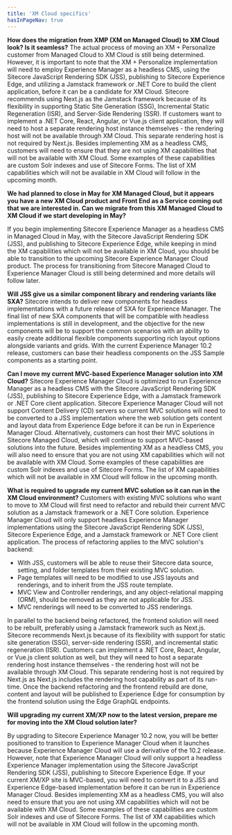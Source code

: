 ```yaml
---
title: 'XM Cloud specifics'
hasInPageNav: true
---
```


**How does the migration from XMP (XM on Managed Cloud) to XM Cloud look? Is it seamless?**
The actual process of moving an XM + Personalize customer from Managed Cloud to XM Cloud is still being determined. However, it is important to note that the XM + Personalize implementation will need to employ Experience Manager as a headless CMS, using the Sitecore JavaScript Rendering SDK (JSS), publishing to Sitecore Experience Edge, and utilizing a Jamstack framework or .NET Core to build the client application, before it can be a candidate for XM Cloud. Sitecore recommends using Next.js as the Jamstack framework because of its flexibility in supporting Static Site Generation (SSG), Incremental Static Regeneration (ISR), and Server-Side Rendering (SSR). If customers want to implement a .NET Core, React, Angular, or Vue.js client application, they will need to host a separate rendering host instance themselves - the rendering host will not be available through XM Cloud. This separate rendering host is not required by Next.js. Besides implementing XM as a headless CMS, customers will need to ensure that they are not using XM capabilities that will not be available with XM Cloud. Some examples of these capabilities are custom Solr indexes and use of Sitecore Forms. The list of XM capabilities which will not be available in XM Cloud will follow in the upcoming month.

**We had planned to close in May for XM Managed Cloud, but it appears you have a new XM Cloud product and Front End as a Service coming out that we are interested in. Can we migrate from this XM Managed Cloud to XM Cloud if we start developing in May?**

If you begin implementing Sitecore Experience Manager as a headless CMS in Managed Cloud in May, with the Sitecore JavaScript Rendering SDK (JSS), and publishing to Sitecore Experience Edge, while keeping in mind the XM capabilities which will not be available in XM Cloud, you should be able to transition to the upcoming Sitecore Experience Manager Cloud product. The process for transitioning from Sitecore Managed Cloud to Experience Manager Cloud is still being determined and more details will follow later.

**Will JSS give us a similar component library and rendering variants like SXA?**
Sitecore intends to deliver new components for headless implementations with a future release of SXA for Experience Manager. The final list of new SXA components that will be compatible with headless implementations is still in development, and the objective for the new components will be to support the common scenarios with an ability to easily create additional flexible components supporting rich layout options alongside variants and grids. With the current Experience Manager 10.2 release, customers can base their headless components on the JSS Sample components as a starting point.

**Can I move my current MVC-based Experience Manager solution into XM Cloud?**
Sitecore Experience Manager Cloud is optimized to run Experience Manager as a headless CMS with the Sitecore JavaScript Rendering SDK (JSS), publishing to Sitecore Experience Edge, with a Jamstack framework or .NET Core client application. Sitecore Experience Manager Cloud will not support Content Delivery (CD) servers so current MVC solutions will need to be converted to a JSS implementation where the web solution gets content and layout data from Experience Edge before it can be run in Experience Manager Cloud. Alternatively, customers can host their MVC solutions in Sitecore Managed Cloud, which will continue to support MVC-based solutions into the future. Besides implementing XM as a headless CMS, you will also need to ensure that you are not using XM capabilities which will not be available with XM Cloud. Some examples of these capabilities are custom Solr indexes and use of Sitecore Forms. The list of XM capabilities which will not be available in XM Cloud will follow in the upcoming month.

**What is required to upgrade my current MVC solution so it can run in the XM Cloud environment?** Customers with existing MVC solutions who want to move to XM Cloud will first need to refactor and rebuild their current MVC solution as a Jamstack framework or a .NET Core solution. Experience Manager Cloud will only support headless Experience Manager implementations using the Sitecore JavaScript Rendering SDK (JSS), Sitecore Experience Edge, and a Jamstack framework or .NET Core client application. The process of refactoring applies to the MVC solution&#39;s backend:

  - With JSS, customers will be able to reuse their Sitecore data source, setting, and folder templates from their existing MVC solution.
  - Page templates will need to be modified to use JSS layouts and renderings, and to inherit from the JSS route template.
  - MVC View and Controller renderings, and any object-relational mapping (ORM), should be removed as they are not applicable for JSS.
  - MVC renderings will need to be converted to JSS renderings.

In parallel to the backend being refactored, the frontend solution will need to be rebuilt, preferably using a Jamstack framework such as Next.js. Sitecore recommends Next.js because of its flexibility with support for static site generation (SSG), server-side rendering (SSR), and incremental static regeneration (ISR). Customers can implement a .NET Core, React, Angular, or Vue.js client solution as well, but they will need to host a separate rendering host instance themselves - the rendering host will not be available through XM Cloud. This separate rendering host is not required by Next.js as Next.js includes the rendering host capability as part of its run-time. Once the backend refactoring and the frontend rebuild are done, content and layout will be published to Experience Edge for consumption by the frontend solution using the Edge GraphQL endpoints.

**Will upgrading my current XM/XP now to the latest version, prepare me for moving into the XM Cloud solution later?**

By upgrading to Sitecore Experience Manager 10.2 now, you will be better positioned to transition to Experience Manager Cloud when it launches because Experience Manager Cloud will use a derivative of the 10.2 release. However, note that Experience Manager Cloud will only support a headless Experience Manager implementation using the Sitecore JavaScript Rendering SDK (JSS), publishing to Sitecore Experience Edge. If your current XM/XP site is MVC-based, you will need to convert it to a JSS and Experience Edge-based implementation before it can be run in Experience Manager Cloud. Besides implementing XM as a headless CMS, you will also need to ensure that you are not using XM capabilities which will not be available with XM Cloud. Some examples of these capabilities are custom Solr indexes and use of Sitecore Forms. The list of XM capabilities which will not be available in XM Cloud will follow in the upcoming month.